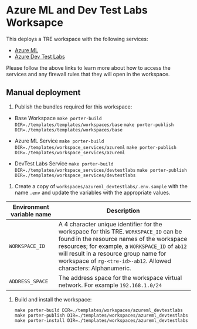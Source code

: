 # Azure ML and Dev Test Labs Worksapce

This deploys a TRE workspace with the following services:

- [Azure ML](../../workspace_services/azureml)
- [Azure Dev Test Labs](../../workspace_services/devtestlabs)

Please follow the above links to learn more about how to access the services and any firewall rules that they will open in the workspace.

## Manual deployment

1. Publish the bundles required for this workspace:

- Base Workspace
    `make porter-build DIR=./templates/templates/workspaces/base`
    `make porter-publish DIR=./templates/templates/workspaces/base`

- Azure ML Service
    `make porter-build DIR=./templates/workspace_services/azureml`
    `make porter-publish DIR=./templates/workspace_services/azureml`

- DevTest Labs Service
    `make porter-build DIR=./templates/workspace_services/devtestlabs`
    `make porter-publish DIR=./templates/workspace_services/devtestlabs`

1. Create a copy of `workspaces/azureml_devtestlabs/.env.sample` with the name `.env` and update the variables with the appropriate values.

| Environment variable name | Description |
| ------------------------- | ----------- |
| `WORKSPACE_ID` | A 4 character unique identifier for the workspace for this TRE. `WORKSPACE_ID` can be found in the resource names of the workspace resources; for example, a `WORKSPACE_ID` of `ab12` will result in a resource group name for workspace of `rg-<tre-id>-ab12`. Allowed characters: Alphanumeric. |
| `ADDRESS_SPACE` | The address space for the workspace virtual network. For example `192.168.1.0/24`|

1. Build and install the workspace:

    `make porter-build DIR=./templates/workspaces/azureml_devtestlabs`
    `make porter-publish DIR=./templates/workspaces/azureml_devtestlabs`
    `make porter-install DIR=./templates/workspaces/azureml_devtestlabs`
